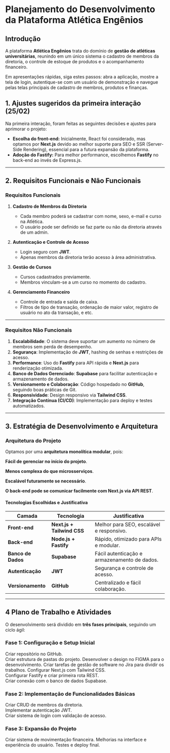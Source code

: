 # Planejamento do Desenvolvimento da Plataforma Atlética Engênios

## Introdução
A plataforma **Atlética Engênios** trata do domínio de **gestão de atléticas universitárias**, reunindo em um único sistema o cadastro de membros da diretoria, o controle de estoque de produtos e o acompanhamento financeiro.

Em apresentações rápidas, siga estes passos: abra a aplicação, mostre a tela de login, autentique-se com um usuário de demonstração e navegue pelas telas principais de cadastro de membros, produtos e finanças.

## **1. Ajustes sugeridos da primeira interação (25/02)**
Na primeira interação, foram feitas as seguintes decisões e ajustes para aprimorar o projeto:

- **Escolha do front-end:** Inicialmente, React foi considerado, mas optamos por **Next.js** devido ao melhor suporte para SEO e SSR (Server-Side Rendering), essencial para a futura expansão da plataforma.
- **Adoção do Fastify:** Para melhor performance, escolhemos **Fastify** no back-end ao invés de Express.js.

---

## **2. Requisitos Funcionais e Não Funcionais**

### **Requisitos Funcionais**

1. **Cadastro de Membros da Diretoria**
   - Cada membro poderá se cadastrar com nome, sexo, e-mail e curso na Atlética.
   - O usuário pode ser definido se faz parte ou não da diretoria através de um admin.
   
2. **Autenticação e Controle de Acesso**
   - Login seguro com **JWT**.
   - Apenas membros da diretoria terão acesso à área administrativa.
   
3. **Gestão de Cursos**
   - Cursos cadastrados previamente.
   - Membros vinculam-se a um curso no momento do cadastro.
   
4. **Gerenciamento Financeiro**
   - Controle de entrada e saída de caixa.
   - Filtros de tipo de transação, ordenação de maior valor, registro de usuário no ato da transação, e etc.

---

### **Requisitos Não Funcionais**

1. **Escalabilidade**: O sistema deve suportar um aumento no número de membros sem perda de desempenho.
2. **Segurança**: Implementação de **JWT**, hashing de senhas e restrições de acesso.
3. **Performance**: Uso do **Fastify** para API rápida e **Next.js** para renderização otimizada.
4. **Banco de Dados Gerenciado**: **Supabase** para facilitar autenticação e armazenamento de dados.
5. **Versionamento e Colaboração**: Código hospedado no **GitHub**, seguindo boas práticas de Git.
6. **Responsividade**: Design responsivo via **Tailwind CSS**.
7. **Integração Contínua (CI/CD)**: Implementação para deploy e testes automatizados.

---

## **3. Estratégia de Desenvolvimento e Arquitetura**

### **Arquitetura do Projeto**
Optamos por uma **arquitetura monolítica modular**, pois:

**Fácil de gerenciar no início do projeto**.

**Menos complexa do que microsserviços**.

**Escalável futuramente se necessário**.

**O back-end pode se comunicar facilmente com Next.js via API REST**.


#### **Tecnologias Escolhidas e Justificativa**

| Camada | Tecnologia | Justificativa |
|--------|-------------|-----------------|
| **Front-end** | **Next.js + Tailwind CSS** | Melhor para SEO, escalável e responsivo. |
| **Back-end** | **Node.js + Fastify** | Rápido, otimizado para APIs e modular. |
| **Banco de Dados** | **Supabase** | Fácil autenticação e armazenamento de dados. |
| **Autenticação** | **JWT** | Segurança e controle de acesso. |
| **Versionamento** | **GitHub** | Centralizado e fácil colaboração. |


---

## **4 Plano de Trabalho e Atividades**

O desenvolvimento será dividido em **três fases principais**, seguindo um ciclo ágil:

### **Fase 1: Configuração e Setup Inicial**
Criar repositório no GitHub.  
Criar estrutura de pastas do projeto. 
Desenvolver o design no FIGMA para o desenvolvimento.
Criar tarefas de gestão de software no Jira para dividir os trabalhos.
Configurar Next.js com Tailwind CSS.  
Configurar Fastify e criar primeira rota REST.  
Criar conexão com o banco de dados Supabase.  


### **Fase 2: Implementação de Funcionalidades Básicas**
Criar CRUD de membros da diretoria.  
Implementar autenticação JWT.  
Criar sistema de login com validação de acesso.  

### **Fase 3: Expansão do Projeto**
Criar sistema de movimentação financeira.
Melhorias na interface e experiência do usuário.
Testes e deploy final.
